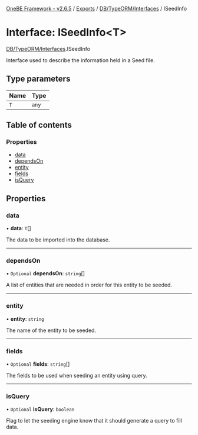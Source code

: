 [OneBE Framework - v2.6.5](../README.md) / [Exports](../modules.md) / [DB/TypeORM/Interfaces](../modules/DB_TypeORM_Interfaces.md) / ISeedInfo

# Interface: ISeedInfo<T\>

[DB/TypeORM/Interfaces](../modules/DB_TypeORM_Interfaces.md).ISeedInfo

Interface used to describe the information held in a Seed file.

## Type parameters

| Name | Type |
| :------ | :------ |
| `T` | `any` |

## Table of contents

### Properties

- [data](DB_TypeORM_Interfaces.ISeedInfo.md#data)
- [dependsOn](DB_TypeORM_Interfaces.ISeedInfo.md#dependson)
- [entity](DB_TypeORM_Interfaces.ISeedInfo.md#entity)
- [fields](DB_TypeORM_Interfaces.ISeedInfo.md#fields)
- [isQuery](DB_TypeORM_Interfaces.ISeedInfo.md#isquery)

## Properties

### data

• **data**: `T`[]

The data to be imported into the database.

___

### dependsOn

• `Optional` **dependsOn**: `string`[]

A list of entities that are needed in order for this entity to be seeded.

___

### entity

• **entity**: `string`

The name of the entity to be seeded.

___

### fields

• `Optional` **fields**: `string`[]

The fields to be used when seeding an entity using query.

___

### isQuery

• `Optional` **isQuery**: `boolean`

Flag to let the seeding engine know that it should generate a query to fill data.
